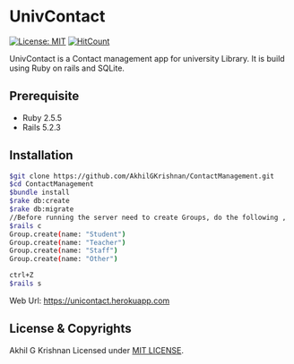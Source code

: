 #   UnivContact
 [![License: MIT](https://img.shields.io/badge/License-MIT-yellow.svg)](LICENSE)  [![HitCount](http://hits.dwyl.com/AkhilGKrishnan/ContactManagement.svg)](http://hits.dwyl.com/AkhilGKrishnan/ContactManagement)

UnivContact is a Contact management app for university Library. It is build using Ruby on rails and SQLite.

## Prerequisite
 * Ruby 2.5.5
 * Rails 5.2.3

## Installation
```bash
$git clone https://github.com/AkhilGKrishnan/ContactManagement.git
$cd ContactManagement
$bundle install
$rake db:create
$rake db:migrate
//Before running the server need to create Groups, do the following ,
$rails c
Group.create(name: "Student")
Group.create(name: "Teacher")
Group.create(name: "Staff")
Group.create(name: "Other")

ctrl+Z
$rails s

```
Web Url: https://unicontact.herokuapp.com
## License & Copyrights

Akhil G Krishnan
Licensed under [MIT LICENSE](LICENSE).
